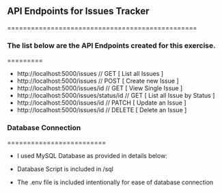 ## API Endpoints for Issues Tracker
================================================

### The list below are the API Endpoints created for this exercise. 
=========
- http://localhost:5000/issues // GET [ List all Issues ]
- http://localhost:5000/issues // POST [ Create new Issue ]
- http://localhost:5000/issues/id // GET [ View Single Issue ]
- http://localhost:5000/issues/status/id // GET [ List all Issue by Status ]
- http://localhost:5000/issues/id // PATCH [ Update an Issue ]
- http://localhost:5000/issues/id // DELETE [ Delete an Issue ]

### Database Connection
=========================
- I used MySQL Database as provided in details below:

- Database Script is included in /sql
- The .env file is included intentionally for ease of database connection
